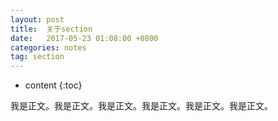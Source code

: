 ```yaml
---
layout: post
title:  关于section
date:   2017-05-23 01:08:00 +0800
categories: notes
tag: section
---
```


* content
{:toc}


我是正文。我是正文。我是正文。我是正文。我是正文。我是正文。